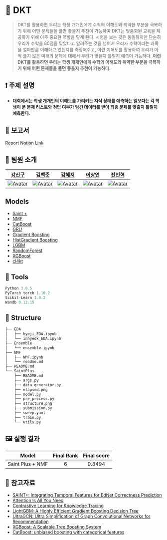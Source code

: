 

# 📕 DKT
> DKT를 활용하면 우리는 학생 개개인에게 수학의 이해도와 취약한 부분을 극복하기 위해 어떤 문제들을 풀면 좋을지 추천이 가능하여 DKT는 맞춤화된 교육을 제공하기 위해 아주 중요한 역할을 맡게 된다. 시험을 보는 것은 동일하지만 단순히 우리가 수학을 80점을 맞았다고 알려주는 것을 넘어서 우리가 수학이라는 과목을 얼마만큼 이해하고 있는지를 측정해주고, 이런 이해도를 활용하여 우리가 아직 풀지 않은 미래의 문제에 대해서 우리가 맞을지 틀릴지 예측이 가능하다. **이런 DKT를 활용하면 우리는 학생 개개인에게 수학의 이해도와 취약한 부분을 극복하기 위해 어떤 문제들을 풀면 좋을지 추천이 가능하다.**

## ❗ 주제 설명
- **대회에서는 학생 개개인의 이해도를 가리키는 지식 상태를 예측하는 일보다는 각 학생이 푼 문제 리스트와 정답 여부가 담긴 데이터를 받아 최종 문제를 맞출지 틀릴지 예측한다.**

## 📒 보고서
[Report Notion Link](https://thundering-astronomy-d23.notion.site/RecSys-06-Level-2-P-Stage-DKT-f4ce25796e6a454b9bb916d94161347b)

## 👋 팀원 소개
|[강신구](https://github.com/Kang-singu)|[김백준](https://github.com/middle-100)|[김혜지](https://github.com/h-y-e-j-i)|[이상연](https://github.com/qwedsazxc456)|[전인혁](https://github.com/inhyeokJeon)|
| :-------------------------------------------------------------------------------------------------------: | :-------------------------------------------------------------------------------------------------------------------------------------------------------: | :-----------------------------------------------------------------------------------------------------: | :---------------------------------------------------------------------------------------------------------------------------------------------------: | :----------------------------------------------------------------------------------------------------------------------------------------------------: |
|  [![Avatar](https://user-images.githubusercontent.com/58590260/163955612-1e3c1752-9c68-4cb1-af8f-c99b99625750.jpg)](https://github.com/Kang-singu) |  [![Avatar](https://user-images.githubusercontent.com/58590260/163910764-69f88ef5-5d66-4cec-ab17-a53b12463c7d.jpg)](https://github.com/middle-100) | [![Avatar](https://user-images.githubusercontent.com/58590260/163910721-c067c68a-9612-4e70-a464-a4bb84eea97e.jpg)](https://github.com/h-y-e-j-i) | [![Avatar](https://user-images.githubusercontent.com/58590260/163955925-f5609908-6984-412f-8df6-ae490517ddf4.jpg)](https://github.com/qwedsazxc456) | [![Avatar](https://user-images.githubusercontent.com/58590260/163956020-891ce159-3233-469d-a83c-4c0926ec438a.jpg)](https://github.com/inhyeokJeon) |

## Models
- [Saint +](https://github.com/boostcampaitech3/level2-dkt-level2-recsys-06/tree/main/SaintPlus)
- [NMF](https://github.com/boostcampaitech3/level2-dkt-level2-recsys-06/tree/main/NMF)
- [CatBoost](https://github.com/boostcampaitech3/level2-dkt-level2-recsys-06/tree/CatBoost/dkt)
- [GRU](https://github.com/boostcampaitech3/level2-dkt-level2-recsys-06/tree/GRU/dkt/dkt)
- [Gradient Boosting](https://github.com/boostcampaitech3/level2-dkt-level2-recsys-06/tree/GradientBoosting/dkt)
- [HistGradient Boosting](https://github.com/boostcampaitech3/level2-dkt-level2-recsys-06/tree/HistGradientBoosting/dkt)
- [LGBM](https://github.com/boostcampaitech3/level2-dkt-level2-recsys-06/tree/LGBM/dkt)
- [RandomForest](https://github.com/boostcampaitech3/level2-dkt-level2-recsys-06/tree/RandomForest/dkt)
- [XGBoost](https://github.com/boostcampaitech3/level2-dkt-level2-recsys-06/tree/XGBoost/dkt)
- [cl4kt](https://github.com/boostcampaitech3/level2-dkt-level2-recsys-06/tree/cl4kt)



## 🔨 Tools
```python
Python 3.8.5
PyTorch torch 1.10.2
Scikit-Learn 1.0.2
Wandb 0.12.15
```

## 🏢 Structure
```bash
├── EDA
│   ├── hyeji_EDA.ipynb
│   └── inhyeok_EDA.ipynb
├── Ensemble
│   └── ensemble.ipynb
├── NMF
│   ├── NMF.ipynb
│   └── readme.md
├── README.md
└── SaintPlus
    ├── README.md
    ├── args.py
    ├── data_generator.py
    ├── elapsed.png
    ├── model.py
    ├── pre_process.py
    ├── structure.png
    ├── submission.py
    ├── sweep.yaml
    ├── train.py
    └── utils.py
```

## 🖼️ 실행 결과
|Model|Final Rank|Final score|
|:---:|:---:|:---:|
|Saint Plus + NMF|6|0.8494|

## 📜 참고자료
- [SAINT+: Integrating Temporal Features for EdNet Correctness Prediction](https://arxiv.org/abs/2010.12042)
- [Attention Is All You Need](https://arxiv.org/abs/1706.03762)
- [Contrastive Learning for Knowledge Tracing](https://dl.acm.org/doi/pdf/10.1145/3485447.3512105)
- [LightGBM: A Highly Efficient Gradient Boosting Decision Tree](https://proceedings.neurips.cc/paper/2017/file/6449f44a102fde848669bdd9eb6b76fa-Paper.pdf)
- [UltraGCN: Ultra Simplification of Graph Convolutional Networks for Recommendation](https://arxiv.org/abs/2110.15114)
- [XGBoost: A Scalable Tree Boosting System](https://arxiv.org/abs/1603.02754)
- [CatBoost: unbiased boosting with categorical features](https://arxiv.org/pdf/1706.09516.pdf)
